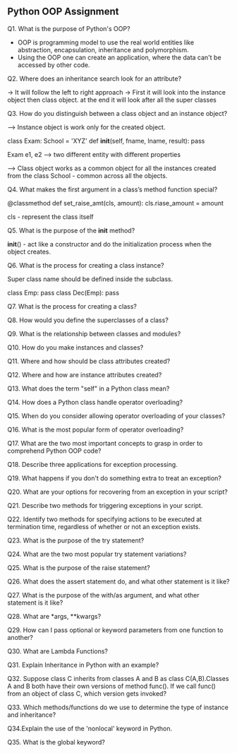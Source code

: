 ## Python OOP Assignment
Q1. What is the purpose of Python's OOP?

* OOP is programming model to use the real world entities like abstraction, encapsulation, inheritance and polymorphism.
* Using the OOP one can create an application, where the data can't be accessed by other code. 

Q2. Where does an inheritance search look for an attribute?

-> It will follow the left to right approach
-> First it will look into the instance object then class object. at the end it will look after all the super classes

Q3. How do you distinguish between a class object and an instance object?

--> Instance object is work only for the created object.

class Exam:
    School = 'XYZ'
    def __init__(self, fname, lname, result):
        pass

Exam e1, e2 --> two different entity with different properties

--> Class object works as a common object for all the instances created from the class
School - common across all the objects.

Q4. What makes the first argument in a class’s method function special?

 @classmethod
    def set_raise_amt(cls, amount):
        cls.riase_amount = amount

cls - represent the class itself

Q5. What is the purpose of the __init__ method?

__init__() - act like a constructor and do the initialization process when the object creates.

Q6. What is the process for creating a class instance?

Super class name should be defined inside the subclass.

class Emp:
    pass
class Dec(Emp):
    pass


Q7. What is the process for creating a class?

Q8. How would you define the superclasses of a class?

Q9. What is the relationship between classes and modules?

Q10. How do you make instances and classes?

Q11. Where and how should be class attributes created?

Q12. Where and how are instance attributes created?

Q13. What does the term &quot;self&quot; in a Python class mean?

Q14. How does a Python class handle operator overloading?

Q15. When do you consider allowing operator overloading of your classes?

Q16. What is the most popular form of operator overloading?

Q17. What are the two most important concepts to grasp in order to comprehend Python OOP code?

Q18. Describe three applications for exception processing.

Q19. What happens if you don&#39;t do something extra to treat an exception?

Q20. What are your options for recovering from an exception in your script?

Q21. Describe two methods for triggering exceptions in your script.

Q22. Identify two methods for specifying actions to be executed at termination time, regardless of
whether or not an exception exists.

Q23. What is the purpose of the try statement?

Q24. What are the two most popular try statement variations?

Q25. What is the purpose of the raise statement?

Q26. What does the assert statement do, and what other statement is it like?

Q27. What is the purpose of the with/as argument, and what other statement is it like?

Q28. What are *args, **kwargs?

Q29. How can I pass optional or keyword parameters from one function to another?

Q30. What are Lambda Functions?

Q31. Explain Inheritance in Python with an example?

Q32. Suppose class C inherits from classes A and B as class C(A,B).Classes A and B both have their own versions of method func(). If we call func() from an object of class C, which version gets invoked?

Q33. Which methods/functions do we use to determine the type of instance and inheritance?

Q34.Explain the use of the 'nonlocal' keyword in Python.

Q35. What is the global keyword?
